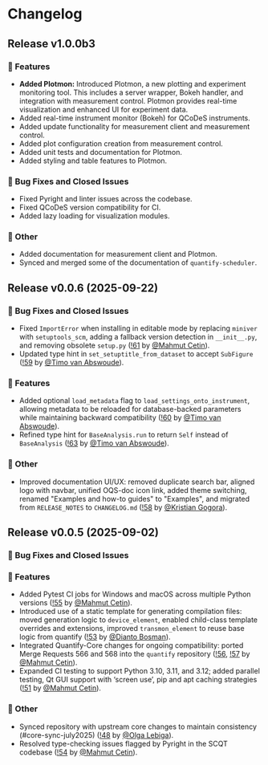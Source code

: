 # Changelog

## Release v1.0.0b3

### 🚀 Features

- **Added Plotmon:** Introduced Plotmon, a new plotting and experiment monitoring tool. This includes a server wrapper, Bokeh handler, and integration with measurement control. Plotmon provides real-time visualization and enhanced UI for experiment data.
- Added real-time instrument monitor (Bokeh) for QCoDeS instruments.
- Added update functionality for measurement client and measurement control.
- Added plot configuration creation from measurement control.
- Added unit tests and documentation for Plotmon.
- Added styling and table features to Plotmon.

### 🐛 Bug Fixes and Closed Issues

- Fixed Pyright and linter issues across the codebase.
- Fixed QCoDeS version compatibility for CI.
- Added lazy loading for visualization modules.

### 🔧 Other

- Added documentation for measurement client and Plotmon.
- Synced and merged  some of the documentation of `quantify-scheduler`.

## Release v0.0.6 (2025-09-22)

### 🐛 Bug Fixes and Closed Issues

- Fixed `ImportError` when installing in editable mode by replacing `miniver` with `setuptools_scm`, adding a fallback version detection in `__init__.py`, and removing obsolete `setup.py` ([!61](https://gitlab.com/quantify-os/quantify/-/merge_requests/61) by [@Mahmut Cetin](https://gitlab.com/MahmutCetin)).
- Updated type hint in `set_setuptitle_from_dataset` to accept `SubFigure` ([!59](https://gitlab.com/quantify-os/quantify/-/merge_requests/59) by [@Timo van Abswoude](https://gitlab.com/Timo_van_Abswoude)).

### 🚀 Features

- Added optional `load_metadata` flag to `load_settings_onto_instrument`, allowing metadata to be reloaded for database-backed parameters while maintaining backward compatibility ([!60](https://gitlab.com/quantify-os/quantify/-/merge_requests/60) by [@Timo van Abswoude](https://gitlab.com/Timo_van_Abswoude)).
- Refined type hint for `BaseAnalysis.run` to return `Self` instead of `BaseAnalysis` ([!63](https://gitlab.com/quantify-os/quantify/-/merge_requests/63) by [@Timo van Abswoude](https://gitlab.com/Timo_van_Abswoude)).

### 🔧 Other

- Improved documentation UI/UX: removed duplicate search bar, aligned logo with navbar, unified OQS-doc icon link, added theme switching, renamed "Examples and how-to guides" to "Examples", and migrated from `RELEASE_NOTES` to `CHANGELOG.md` ([!58](https://gitlab.com/quantify-os/quantify/-/merge_requests/58) by [@Kristian Gogora](https://gitlab.com/kikigogo9-OQS)).

## Release v0.0.5 (2025-09-02)

### 🐛 Bug Fixes and Closed Issues

### 🚀 Features

- Added Pytest CI jobs for Windows and macOS across multiple Python versions ([!55](https://gitlab.com/quantify-os/quantify/-/merge_requests/55) by [@Mahmut Cetin](https://gitlab.com/MahmutCetin)).
- Introduced use of a static template for generating compilation files: moved generation logic to `device_element`, enabled child-class template overrides and extensions, improved `transmon_element` to reuse base logic from quantify ([!53](https://gitlab.com/quantify-os/quantify/-/merge_requests/53) by [@Dianto Bosman](https://gitlab.com/DiantoBosman)).
- Integrated Quantify-Core changes for ongoing compatibility: ported Merge Requests 566 and 568 into the `quantify` repository ([!56](https://gitlab.com/quantify-os/quantify/-/merge_requests/56), [!57](https://gitlab.com/quantify-os/quantify/-/merge_requests/57) by [@Mahmut Cetin](https://gitlab.com/MahmutCetin)).
- Expanded CI testing to support Python 3.10, 3.11, and 3.12; added parallel testing, Qt GUI support with ‘screen use’, pip and apt caching strategies ([!51](https://gitlab.com/quantify-os/quantify/-/merge_requests/51) by [@Mahmut Cetin](https://gitlab.com/MahmutCetin)).

### 🔧 Other

- Synced repository with upstream core changes to maintain consistency (#core-sync-july2025) ([!48](https://gitlab.com/quantify-os/quantify/-/merge_requests/48) by [@Olga Lebiga](https://gitlab.com/OlgaLebiga)).
- Resolved type-checking issues flagged by Pyright in the SCQT codebase ([!54](https://gitlab.com/quantify-os/quantify/-/merge_requests/54) by [@Mahmut Cetin](https://gitlab.com/MahmutCetin)).
